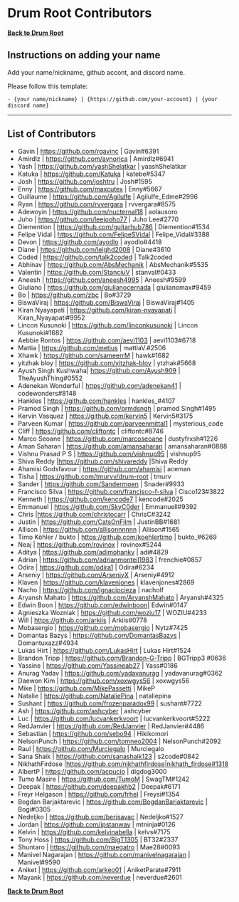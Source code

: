 # Drum Root Contributors

**[Back to Drum Root](./README.md)**

## Instructions on adding your name

Add your name/nickname, github accont, and discord name.

Please follow this template:

```
- {your name/nickname} | {https://github.com/your-account} | {your discord name}
```

---

## List of Contributors

- Gavin | https://github.com/rgavinc | Gavin#6391
- Amirdlz | https://github.com/aynorica | Amirdlz#6941
- Yash | https://github.com/yashShelatkar | yaashShelatkar
- Katuka | https://github.com/Katuka | katebe#5347
- Josh | https://github.com/joshtru | Josh#1595
- Enny | https://github.com/maxcutex | Enny#5667
- Guillaume | https://github.com/Agilulfe | Agilulfe_Edme#2996
- Ryan | https://github.com/rvvergara | rvvergara#8575
- Adewoyin | https://github.com/nucternal18 | aolausoro
- Juho | https://github.com/leejooho77 | Juho Lee#2770
- Diemention | https://github.com/guitarhub786 | Diemention#1534
- Felipe Vidal | https://github.com/FelipeSVidal | Felipe_Vidal#3388
- Devon | https://github.com/ayodlo | ayodlo#4418
- Diane | https://github.com/leighd2008 | Diane#3610
- Coded | https://github.com/talk2coded | Talk2coded
- Abhinav | https://github.com/AbsMechanik | AbsMechanik#5535
- Valentin | https://github.com/StanciuV | stanval#0433
- Aneesh | https://github.com/aneesh4995 | Aneesh#9599
- Giuliano | https://github.com/giulianocernada | giulianomax#9459
- Bo | https://github.com/zbc | Bo#3729
- BiswaViraj | https://github.com/BiswaViraj | BiswaViraj#1405
- Kiran Nyayapati | https://github.com/kiran-nyayapati | Kiran_Nyayapati#9952
- Lincon Kusunoki | https://github.com/linconkusunoki | Lincon Kusunoki#1682
- Aebbie Rontos | https://github.com/aevi1103 | aevi1103#6718
- Mattia | https://github.com/metius | mattiaV.#2506
- Xhawk | https://github.com/sameerrM | hawk#1682
- yitzhak bloy | https://github.com/yitzhak-bloy | ytzhak#5668
- Ayush Singh Kushwaha| https://github.com/Ayush909 | TheAyushThing#0552
- Adenekan Wonderful | https://github.com/adenekan41 | codewonders#8148
- Hankles | https://github.com/hankles | hankles\_#4107
- Pramod Singh | https://github.com/prmdsngh | pramod Singh#1495
- Kervin Vasquez | https://github.com/kervin5 | Kervin5#3175
- Parveen Kumar | https://github.com/parveenmittal1 | mysterious_code
- Cliff | https://github.com/cliftontc | cliftontc#8746
- Marco Seoane | https://github.com/marcoseoane | dustyfrxsh#1226
- Aman Saharan | https://github.com/amansaharan | amansaharan#0888
- Vishnu Prasad P S | https://github.com/vishnup95 | vishnup95
- Shiva Reddy |https://github.com/shivareddy |Shiva Reddy
- Ahamisi Godsfavour | https://github.com/ahamisi | aceman
- Tisha | https://github.com/tmurvv/drum-root | tmurv
- Sander | https://github.com/Sandermoen | Snader#9933
- Francisco Silva | https://github.com/francisco-f-silva | Cisco123#3822
- Kenneth | https://github.com/kencode7 | kencode#2025
- Emmanuel | https://github.com/SkyC0der | Emmanuell#9392
- Chris |https://github.com/christocarr | ChrisC#3242
- Justin | https://github.com/CatsOnFilm | JustinBB#1681
- Allison | https://github.com/allisonnnnnn | Allison#1565
- Timo Köhler / bukto | https://github.com/koehlertimo | bukto\_#6269
- Neaj | https://github.com/rovinox | rovinox#5244
- Aditya | https://github.com/adimohankv | adi#4829
- Adrian | https://github.com/adrianmonteil1983 | frenchie#0857
- Odira | https://github.com/odira1 | Odira#6234
- Arseniy | https://github.com/ArseniyX | Arseniy#4912
- Klaven | https://github.com/klavenjones | klavenjones#2869
- Nacho | https://github.com/ignaciocieza | nacholf
- Aryansh Mahato | https://github.com/AryanshMahato | Aryansh#4325
- Edwin Boon | https://github.com/edwinboon| Edwin#0147
- Agnieszka Wozniak | https://github.com/woziu17 | WOZIU#4233
- Will | https://github.com/arkiis | Arkiis#0778
- Mobasergio | https://github.com/mobasergio | Nytz#7425
- Domantas Bazys | https://github.com/DomantasBazys | Domantuxazz#4934
- Lukas Hirt | https://github.com/LukasHirt | Lukas Hirt#1524
- Brandon Tripp | https://github.com/Brandon-G-Tripp | BGTripp3 #0636
- Yassine | https://github.com/Yassineab27 | Yass#0186
- Anurag Yadav | https://github.com/yadavanurag | yadavanurag#0362
- Daewon Kim | https://github.com/xoxwgys56 | xoxwgys56
- Mike | https://github.com/MikePassetti | MikeP
- Natalie | https://github.com/NataliePina | nataliepina
- Sushant | https://github.com/frozenparadox99 | sushant#7722
- Ash | https://github.com/ashcyber | ashcyber
- Luc | https://github.com/lucvankerkvoort | lucvankerkvoort#5222
- RedJanvier | https://github.com/RedJanvier | RedJanvier#4486
- Sebastian | https://github.com/sebo94 | Hikikomori
- NelsonPunch | https://github.com/tomneo2004 | NelsonPunch#2092
- Raul | https://github.com/Murciegalo | Murciegalo
- Sana Shaik | https://github.com/sanashaik123 | s2code#0842
- NikhathFirdose |https://github.com/nikhathfirdose|nikhath_firdose#1318
- AlbertP | https://github.com/acpucio | digdog3000
- Tumo Masire | https://github.com/TumoM | SwagTM#1242
- Deepak | https://github.com/deepakhb2 | Deepak#6171
- Freyr Helgason | https://github.com/frhel | Freysi#1354
- Bogdan Barjaktarevic | https://github.com/BogdanBarjaktarevic | Bogi#0305
- Nedeljko | https://github.com/berisavac | Nedeljko#1527
- Jordan | https://github.com/jpstanway | mtninja#0126
- Kelvin | https://github.com/kelvinabella | kelvs#7175
- Tony Hoss | https://github.com/BigT1305 | BT32#2337
- Shuntaro | https://github.com/maegatro | Mae28#0093
- Manivel Nagarajan | https://github.com/manivelnagarajan | Manivel#9590
- Aniket | https://github.com/arkeo01 | AniketParate#7911
- Mayank | https://github.com/neverdue | neverdue#2601

**[Back to Drum Root](./README.md)**
